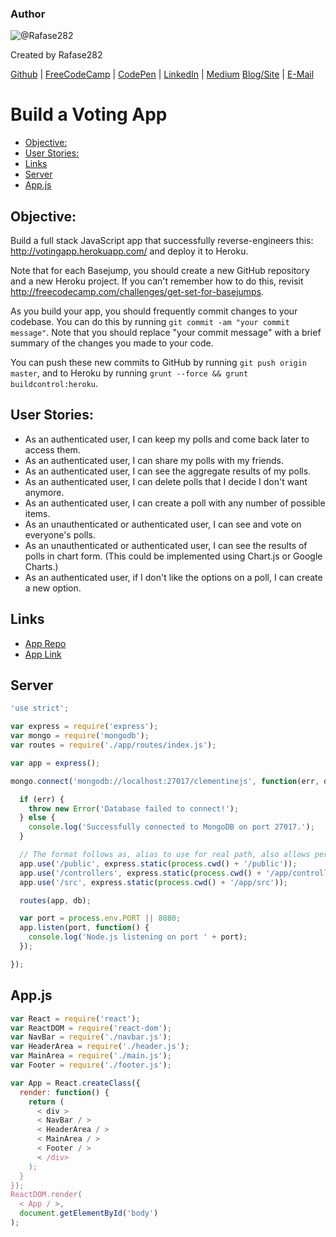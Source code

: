 ### Author

![@Rafase282](https://avatars0.githubusercontent.com/Rafase282?&s=128)

Created by Rafase282

[Github](https://github.com/Rafase282) | [FreeCodeCamp](http://www.freecodecamp.com/rafase282) | [CodePen](http://codepen.io/Rafase282/) | [LinkedIn](https://www.linkedin.com/in/rafase282) | [Medium](https://medium.com/@Rafase282) [Blog/Site](https://rafase282.wordpress.com/) | [E-Mail](mailto:rafase282@gmail.com)

# Build a Voting App
   
- [Objective:](#objective)   
- [User Stories:](#user-stories)   
- [Links](#links)   
- [Server](#server)   
- [App.js](#appjs)   

## Objective:

Build a full stack JavaScript app that successfully reverse-engineers this: <http://votingapp.herokuapp.com/> and deploy it to Heroku.

Note that for each Basejump, you should create a new GitHub repository and a new Heroku project. If you can't remember how to do this, revisit <http://freecodecamp.com/challenges/get-set-for-basejumps>.

As you build your app, you should frequently commit changes to your codebase. You can do this by running `git commit -am "your commit message"`. Note that you should replace "your commit message" with a brief summary of the changes you made to your code.

You can push these new commits to GitHub by running `git push origin master`, and to Heroku by running `grunt --force && grunt buildcontrol:heroku`.

## User Stories:

- As an authenticated user, I can keep my polls and come back later to access them.
- As an authenticated user, I can share my polls with my friends.
- As an authenticated user, I can see the aggregate results of my polls.
- As an authenticated user, I can delete polls that I decide I don't want anymore.
- As an authenticated user, I can create a poll with any number of possible items.
- As an unauthenticated or authenticated user, I can see and vote on everyone's polls.
- As an unauthenticated or authenticated user, I can see the results of polls in chart form. (This could be implemented using Chart.js or Google Charts.)
- As an authenticated user, if I don't like the options on a poll, I can create a new option.

## Links

- [App Repo](https://github.com/Rafase282/Voting-App)
- [App Link](https://voting-app-rafase282.c9users.io/)

## Server

```javascript
'use strict';

var express = require('express');
var mongo = require('mongodb');
var routes = require('./app/routes/index.js');

var app = express();

mongo.connect('mongodb://localhost:27017/clementinejs', function(err, db) {

  if (err) {
    throw new Error('Database failed to connect!');
  } else {
    console.log('Successfully connected to MongoDB on port 27017.');
  }

  // The format follows as, alias to use for real path, also allows permission to such path.
  app.use('/public', express.static(process.cwd() + '/public'));
  app.use('/controllers', express.static(process.cwd() + '/app/controllers'));
  app.use('/src', express.static(process.cwd() + '/app/src'));

  routes(app, db);

  var port = process.env.PORT || 8080;
  app.listen(port, function() {
    console.log('Node.js listening on port ' + port);
  });

});
```

## App.js

```javascript
var React = require('react');
var ReactDOM = require('react-dom');
var NavBar = require('./navbar.js');
var HeaderArea = require('./header.js');
var MainArea = require('./main.js');
var Footer = require('./footer.js');

var App = React.createClass({
  render: function() {
    return (
      < div >
      < NavBar / >
      < HeaderArea / >
      < MainArea / >
      < Footer / >
      < /div>
    );
  }
});
ReactDOM.render(
  < App / >,
  document.getElementById('body')
);
```
